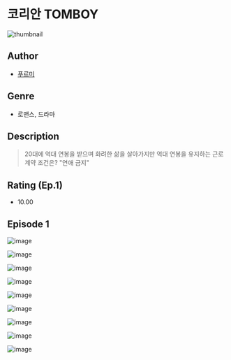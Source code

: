 # 코리안 TOMBOY
![thumbnail](https://image-comic.pstatic.net/user_contents_data/challenge_comic/2023/05/25/361043/upload_3689345516260571189_480x623.jpeg)

## Author
- [푸르미](https://comic.naver.com/artistTitle?id=361043)

## Genre
- 로맨스, 드라마

## Description
> 20대에 억대 연봉을 받으며 화려한 삶을 살아가지만 억대 연봉을 유지하는 근로 계약 조건은? "연애 금지"


## Rating (Ep.1)
- 10.00

## Episode 1
![image](https://image-comic.pstatic.net/user_contents_data/challenge_comic/2023/05/25/361043/upload_7293632610234020918.jpeg)

![image](https://image-comic.pstatic.net/user_contents_data/challenge_comic/2023/05/25/361043/upload_4051050779148170035.jpeg)

![image](https://image-comic.pstatic.net/user_contents_data/challenge_comic/2023/05/25/361043/upload_3977018641863762486.jpeg)

![image](https://image-comic.pstatic.net/user_contents_data/challenge_comic/2023/05/26/361043/upload_3760618046107968817.jpeg)

![image](https://image-comic.pstatic.net/user_contents_data/challenge_comic/2023/05/26/361043/upload_3847590734339335781.jpeg)

![image](https://image-comic.pstatic.net/user_contents_data/challenge_comic/2023/05/26/361043/upload_3559082182598539575.jpeg)

![image](https://image-comic.pstatic.net/user_contents_data/challenge_comic/2023/05/26/361043/upload_7364573096887739236.jpeg)

![image](https://image-comic.pstatic.net/user_contents_data/challenge_comic/2023/05/25/361043/upload_7076671676589749604.jpeg)

![image](https://image-comic.pstatic.net/user_contents_data/challenge_comic/2023/05/25/361043/upload_7077187346757924918.jpeg)
